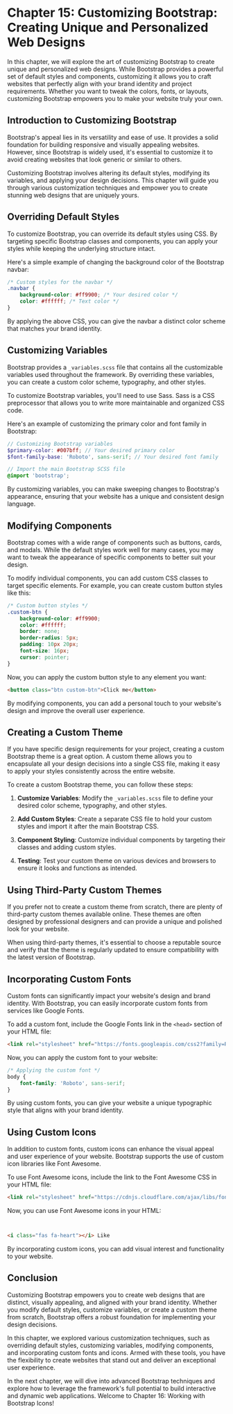 # Chapter 15: Customizing Bootstrap: Creating Unique and Personalized Web Designs

In this chapter, we will explore the art of customizing Bootstrap to create unique and personalized web designs. While Bootstrap provides a powerful set of default styles and components, customizing it allows you to craft websites that perfectly align with your brand identity and project requirements. Whether you want to tweak the colors, fonts, or layouts, customizing Bootstrap empowers you to make your website truly your own.

## Introduction to Customizing Bootstrap

Bootstrap's appeal lies in its versatility and ease of use. It provides a solid foundation for building responsive and visually appealing websites. However, since Bootstrap is widely used, it's essential to customize it to avoid creating websites that look generic or similar to others.

Customizing Bootstrap involves altering its default styles, modifying its variables, and applying your design decisions. This chapter will guide you through various customization techniques and empower you to create stunning web designs that are uniquely yours.

## Overriding Default Styles

To customize Bootstrap, you can override its default styles using CSS. By targeting specific Bootstrap classes and components, you can apply your styles while keeping the underlying structure intact.

Here's a simple example of changing the background color of the Bootstrap navbar:

```css
/* Custom styles for the navbar */
.navbar {
    background-color: #ff9900; /* Your desired color */
    color: #ffffff; /* Text color */
}
```

By applying the above CSS, you can give the navbar a distinct color scheme that matches your brand identity.

## Customizing Variables

Bootstrap provides a `_variables.scss` file that contains all the customizable variables used throughout the framework. By overriding these variables, you can create a custom color scheme, typography, and other styles.

To customize Bootstrap variables, you'll need to use Sass. Sass is a CSS preprocessor that allows you to write more maintainable and organized CSS code.

Here's an example of customizing the primary color and font family in Bootstrap:

```scss
// Customizing Bootstrap variables
$primary-color: #007bff; // Your desired primary color
$font-family-base: 'Roboto', sans-serif; // Your desired font family

// Import the main Bootstrap SCSS file
@import 'bootstrap';
```

By customizing variables, you can make sweeping changes to Bootstrap's appearance, ensuring that your website has a unique and consistent design language.

## Modifying Components

Bootstrap comes with a wide range of components such as buttons, cards, and modals. While the default styles work well for many cases, you may want to tweak the appearance of specific components to better suit your design.

To modify individual components, you can add custom CSS classes to target specific elements. For example, you can create custom button styles like this:

```css
/* Custom button styles */
.custom-btn {
    background-color: #ff9900;
    color: #ffffff;
    border: none;
    border-radius: 5px;
    padding: 10px 20px;
    font-size: 16px;
    cursor: pointer;
}
```

Now, you can apply the custom button style to any element you want:

```html
<button class="btn custom-btn">Click me</button>
```

By modifying components, you can add a personal touch to your website's design and improve the overall user experience.

## Creating a Custom Theme

If you have specific design requirements for your project, creating a custom Bootstrap theme is a great option. A custom theme allows you to encapsulate all your design decisions into a single CSS file, making it easy to apply your styles consistently across the entire website.

To create a custom Bootstrap theme, you can follow these steps:

1. **Customize Variables**: Modify the `_variables.scss` file to define your desired color scheme, typography, and other styles.

2. **Add Custom Styles**: Create a separate CSS file to hold your custom styles and import it after the main Bootstrap CSS.

3. **Component Styling**: Customize individual components by targeting their classes and adding custom styles.

4. **Testing**: Test your custom theme on various devices and browsers to ensure it looks and functions as intended.

## Using Third-Party Custom Themes

If you prefer not to create a custom theme from scratch, there are plenty of third-party custom themes available online. These themes are often designed by professional designers and can provide a unique and polished look for your website.

When using third-party themes, it's essential to choose a reputable source and verify that the theme is regularly updated to ensure compatibility with the latest version of Bootstrap.

## Incorporating Custom Fonts

Custom fonts can significantly impact your website's design and brand identity. With Bootstrap, you can easily incorporate custom fonts from services like Google Fonts.

To add a custom font, include the Google Fonts link in the `<head>` section of your HTML file:

```html
<link rel="stylesheet" href="https://fonts.googleapis.com/css2?family=Roboto:wght@400;700&display=swap">
```

Now, you can apply the custom font to your website:

```css
/* Applying the custom font */
body {
    font-family: 'Roboto', sans-serif;
}
```

By using custom fonts, you can give your website a unique typographic style that aligns with your brand identity.

## Using Custom Icons

In addition to custom fonts, custom icons can enhance the visual appeal and user experience of your website. Bootstrap supports the use of custom icon libraries like Font Awesome.

To use Font Awesome icons, include the link to the Font Awesome CSS in your HTML file:

```html
<link rel="stylesheet" href="https://cdnjs.cloudflare.com/ajax/libs/font-awesome/5.15.4/css/all.min.css">
```

Now, you can use Font Awesome icons in your HTML:

```html


<i class="fas fa-heart"></i> Like
```

By incorporating custom icons, you can add visual interest and functionality to your website.

## Conclusion

Customizing Bootstrap empowers you to create web designs that are distinct, visually appealing, and aligned with your brand identity. Whether you modify default styles, customize variables, or create a custom theme from scratch, Bootstrap offers a robust foundation for implementing your design decisions.

In this chapter, we explored various customization techniques, such as overriding default styles, customizing variables, modifying components, and incorporating custom fonts and icons. Armed with these tools, you have the flexibility to create websites that stand out and deliver an exceptional user experience.

In the next chapter, we will dive into advanced Bootstrap techniques and explore how to leverage the framework's full potential to build interactive and dynamic web applications. Welcome to Chapter 16: Working with Bootstrap Icons!